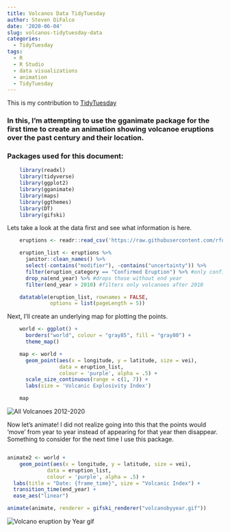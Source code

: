 ```yaml
---
title: Volcanos Data TidyTuesday
author: Steven DiFalco
date: '2020-06-04'
slug: volcanos-tidytuesday-data
categories:
  - TidyTuesday
tags:
  - R
  - R Studio
  - data visualizations
  - animation
  - TidyTuesday
---
```


This is my contribution to [TidyTuesday](https://github.com/rfordatascience/tidytuesday/)

### In this, I’m attempting to use the gganimate package for the first time to create an animation showing volcanoe eruptions over the past century and their location.

### Packages used for this document:
```r
    library(readxl)
    library(tidyverse)
    library(ggplot2)
    library(gganimate)
    library(maps)
    library(ggthemes)
    library(DT)
    library(gifski)
```
Lets take a look at the data first and see what information is here.

```r
    eruptions <- readr::read_csv('https://raw.githubusercontent.com/rfordatascience/tidytuesday/master/data/2020/2020-05-12/eruptions.csv')

    eruption_list <- eruptions %>% 
      janitor::clean_names() %>% 
      select(-contains("modifier"), -contains("uncertainty")) %>% 
      filter(eruption_category == "Confirmed Eruption") %>% #only confirmed volcanoes stay in data
      drop_na(end_year) %>% #drops those without end year
      filter(end_year > 2010) #filters only volcanoes after 2010

    datatable(eruption_list, rownames = FALSE,
              options = list(pageLength = 5))
```

Next, I’ll create an underlying map for plotting the points.

```r
    world <- ggplot() +
      borders("world", colour = "gray85", fill = "gray80") +
      theme_map() 

    map <- world +
      geom_point(aes(x = longitude, y = latitude, size = vei),
                 data = eruption_list, 
                 colour = 'purple', alpha = .5) +
      scale_size_continuous(range = c(1, 7)) +
      labs(size = 'Volcanic Explosivity Index')

    map
```

![All Volcanoes 2012-2020](/2020-06-04/unnamed-chunk-3-1.png "volcanoes")

Now let’s animate! I did not realize going into this that the points would ‘move’ from year to year instead of appearing for that year then disappear. Something to consider for the next time I use this package.

```r

animate2 <- world + 
    geom_point(aes(x = longitude, y = latitude, size = vei),
             data = eruption_list, 
             colour = 'purple', alpha = .5) +
  labs(title = "Date: {frame_time}", size = "Volcanic Index") +
  transition_time(end_year) +
  ease_aes("linear")

animate(animate, renderer = gifski_renderer("volcanobyyear.gif"))

```

![Volcano eruption by Year gif](/2020-06-04/volcanobyyear.gif "volcanos")
